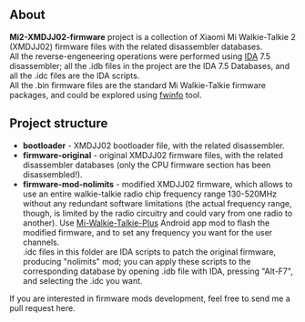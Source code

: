 ## About
**Mi2-XMDJJ02-firmware** project is a collection of Xiaomi Mi Walkie-Talkie 2 (XMDJJ02) firmware files with the related disassembler databases.  
All the reverse-engeneering operations were performed using [IDA](https://hex-rays.com/) 7.5 disassembler; all the .idb files in the project are the IDA 7.5 Databases, and all the .idc files are the IDA scripts.  
All the .bin firmware files are the standard Mi Walkie-Talkie firmware packages, and could be explored using [fwinfo](https://github.com/Mi-Walkie-Talkie-by-Darkhorse/fwinfo) tool.
 
 ## Project structure

* **bootloader** - XMDJJ02 bootloader file, with the related disassembler.
* **firmware-original** - original XMDJJ02 firmware files, with the related disassembler databases (only the CPU firmware section has been disassembled!).
* **firmware-mod-nolimits** - modified XMDJJ02 firmware, which allows to use an entire walkie-talkie radio chip frequency range 130-520MHz without any redundant software limitations (the actual frequency range, though, is limited by the radio circuitry and could vary from one radio to another). Use [Mi-Walkie-Talkie-Plus](https://github.com/Mi-Walkie-Talkie-by-Darkhorse/Mi-Walkie-Talkie-Plus/edit/2.9.34-plus) Android app mod to flash the modified firmware, and to set any frequency you want for the user channels.  
.idc files in this folder are IDA scripts to patch the original firmware, producing "nolimits" mod; you can apply these scripts to the corresponding database by opening .idb file with IDA, pressing "Alt-F7", and selecting the .idc you want.  

If you are interested in firmware mods development, feel free to send me a pull request here.
